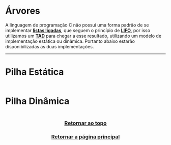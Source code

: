 # Árvores

A linguagem de programação C não possui uma forma padrão de se implementar <a href="Pilhas.md" title="uma coleção linear de elementos vulgo stack">**listas ligadas**</a>, que seguem o princípio de <a href="Pilhas.md" title="Last In, First Out: o último elemento inserido é o primeiro a ser removido.">**LIFO**</a>, por isso utilizamos um <a href="Pilhas.md" title="Tipo Abstrato de Dado: Struct">**TAD**</a> para chegar a esse resultado, utilizando um modelo de implementação estática ou dinâmica. Portanto abaixo estarão disponibilizadas as duas implementações. 

--- 

# Pilha Estática
```main.c
```

# Pilha Dinâmica
```main.c
```

<h3 align="center"> <a href="#pilhas" title="Voltar ao topo"> Retornar ao topo </a> </h3>
<h3 align="center"> <a href="https://github.com/AllisonJunior/Estruturas_de_Dados" title="Voltar ao menu principal"> Retornar a página principal </a> </h3>

